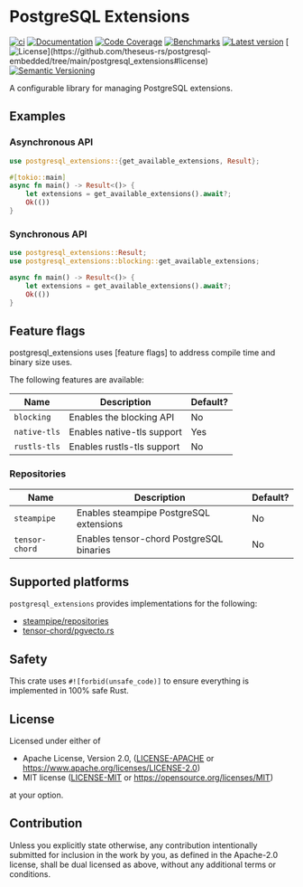 # PostgreSQL Extensions

[![ci](https://github.com/theseus-rs/postgresql-embedded/actions/workflows/ci.yml/badge.svg?branch=main)](https://github.com/theseus-rs/postgresql-embedded/actions/workflows/ci.yml)
[![Documentation](https://docs.rs/postgresql_extensions/badge.svg)](https://docs.rs/postgresql_extensions)
[![Code Coverage](https://codecov.io/gh/theseus-rs/postgresql-embedded/branch/main/graph/badge.svg)](https://codecov.io/gh/theseus-rs/postgresql-embedded)
[![Benchmarks](https://img.shields.io/badge/%F0%9F%90%B0_bencher-enabled-6ec241)](https://bencher.dev/perf/theseus-rs-postgresql-embedded)
[![Latest version](https://img.shields.io/crates/v/postgresql_extensions.svg)](https://crates.io/crates/postgresql_extensions)
[![License](https://img.shields.io/crates/l/postgresql_extensions?)](https://github.com/theseus-rs/postgresql-embedded/tree/main/postgresql_extensions#license)
[![Semantic Versioning](https://img.shields.io/badge/%E2%9A%99%EF%B8%8F_SemVer-2.0.0-blue)](https://semver.org/spec/v2.0.0.html)

A configurable library for managing PostgreSQL extensions.

## Examples

### Asynchronous API

```rust
use postgresql_extensions::{get_available_extensions, Result};

#[tokio::main]
async fn main() -> Result<()> {
    let extensions = get_available_extensions().await?;
    Ok(())
}
```

### Synchronous API

```rust
use postgresql_extensions::Result;
use postgresql_extensions::blocking::get_available_extensions;

async fn main() -> Result<()> {
    let extensions = get_available_extensions().await?;
    Ok(())
}
```

## Feature flags

postgresql_extensions uses [feature flags] to address compile time and binary size
uses.

The following features are available:

| Name         | Description                | Default? |
|--------------|----------------------------|----------|
| `blocking`   | Enables the blocking API   | No       |
| `native-tls` | Enables native-tls support | Yes      |
| `rustls-tls` | Enables rustls-tls support | No       |

### Repositories

| Name           | Description                              | Default? |
|----------------|------------------------------------------|----------|
| `steampipe`    | Enables steampipe PostgreSQL extensions  | No       |
| `tensor-chord` | Enables tensor-chord PostgreSQL binaries | No       |

## Supported platforms

`postgresql_extensions` provides implementations for the following:

* [steampipe/repositories](https://github.com/orgs/turbot/repositories)
* [tensor-chord/pgvecto.rs](https://github.com/tensor-chord/pgvecto.rs)

## Safety

This crate uses `#![forbid(unsafe_code)]` to ensure everything is implemented in 100% safe Rust.

## License

Licensed under either of

* Apache License, Version 2.0, ([LICENSE-APACHE](LICENSE-APACHE) or https://www.apache.org/licenses/LICENSE-2.0)
* MIT license ([LICENSE-MIT](LICENSE-MIT) or https://opensource.org/licenses/MIT)

at your option.

## Contribution

Unless you explicitly state otherwise, any contribution intentionally submitted
for inclusion in the work by you, as defined in the Apache-2.0 license, shall be dual licensed as above, without any
additional terms or conditions.
